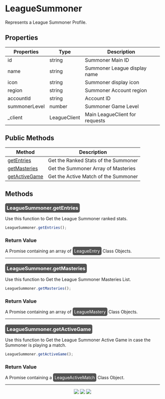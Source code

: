 # LeagueSummoner
Represents a League Summoner Profile.


## Properties
| Properties    | Type         | Description                    |
|---------------|--------------|--------------------------------|
| id            | string       | Summoner Main ID               |
| name          | string       | Summoner League display name   |
| icon          | string       | Summoner display icon          |
| region        | string       | Summoner Account region        |
| accountId     | string       | Account ID                     |
| summonerLevel | number       | Summoner Game Level            |
| _client       | LeagueClient | Main LeagueClient for requests |

## Public Methods

| Method                          | Description                          |
|---------------------------------|--------------------------------------|
| [getEntries](#getEntries)       | Get the Ranked Stats of the Summoner |
| [getMasteries](#getMasteries)   | Get the Summoner Array of Masteries  |
| [getActiveGame](#getActiveGame) | Get the Active Match of the Summoner |

## Methods

<a name="getEntries"></a>
### <mark style="background-color: #525252; color: white; padding: 5px; border-radius:5px;"> LeagueSummoner.getEntries </mark>
Use this function to Get the League Summoner ranked stats. 
```js
LeagueSummoner.getEntries();
```
### Return Value
A Promise containing an array of <mark style="background-color: #525252; color: white; padding: 5px; border-radius:5px;">LeagueEntry</mark>  Class Objects.

___

<a name="getMasteries"></a>
### <mark style="background-color: #525252; color: white; padding: 5px; border-radius:5px;"> LeagueSummoner.getMasteries </mark>
Use this function to Get the League Summoner Masteries List. 
```js
LeagueSummoner.getMasteries();
```
### Return Value
A Promise containing an array of <mark style="background-color: #525252; color: white; padding: 5px; border-radius:5px;">LeagueMastery</mark>  Class Objects.

___

<a name="getActiveGame"></a>
### <mark style="background-color: #525252; color: white; padding: 5px; border-radius:5px;"> LeagueSummoner.getActiveGame </mark>
Use this function to Get the League Summoner Active Game in case the Summoner is playing a match. 
```js
LeagueSummoner.getActiveGame();
```
### Return Value
A Promise containing a <mark style="background-color: #525252; color: white; padding: 5px; border-radius:5px;">LeagueActiveMatch</mark>  Class Object.

___

<div align=center>
  <img src="https://forthebadge.com/images/badges/built-with-love.svg" />
  <img src="https://forthebadge.com/images/badges/made-with-typescript.svg" />

  <img src="https://forthebadge.com/images/badges/powered-by-qt.svg" />
</div>